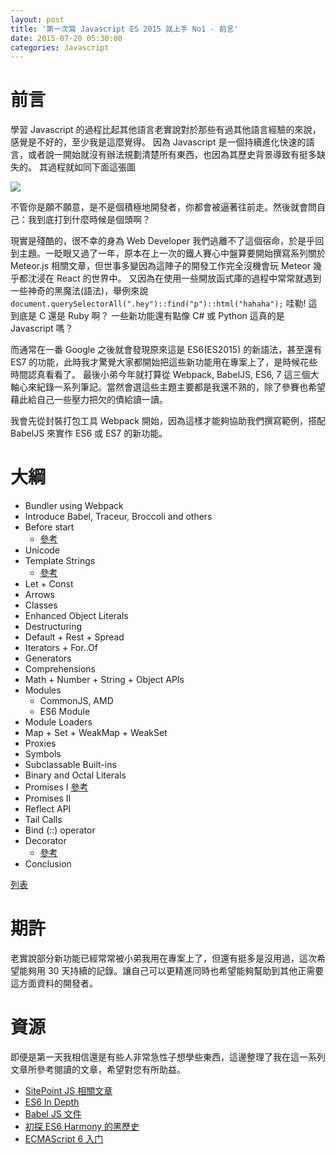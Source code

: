 ```yaml
---
layout: post
title: '第一次寫 Javascript ES 2015 就上手 No1 - 前言'
date: 2015-07-20 05:30:00
categories: Javascript
---
```


# 前言

學習 Javascript 的過程比起其他語言老實說對於那些有過其他語言經驗的來說，感覺是不好的，至少我是這麼覺得。
因為 Javascript 是一個持續進化快速的語言，或者說一開始就沒有辦法規劃清楚所有東西，也因為其歷史背景導致有挺多缺失的。
其過程就如同下面這張圖

![](http://curtis.lassam.net/comics/cube_drone/159.gif)

不管你是願不願意，是不是個積極地開發者，你都會被逼著往前走。然後就會問自己：我到底打到什麼時候是個頭啊？

現實是殘酷的，很不幸的身為 Web Developer 我們逃離不了這個宿命，於是乎回到主題。一眨眼又過了一年，原本在上一次的鐵人賽心中盤算要開始撰寫系列關於 Meteor.js 相關文章，但世事多變因為這陣子的開發工作完全沒機會玩 Meteor 幾乎都沈浸在 React 的世界中。
又因為在使用一些開放函式庫的過程中常常就遇到一些神奇的黑魔法(語法)，舉例來說 `document.querySelectorAll(".hey")::find("p")::html("hahaha");` 哇勒! 這到底是 C 還是 Ruby 啊？ 一些新功能還有點像 C# 或 Python 這真的是 Javascript 嗎？

而通常在一番 Google 之後就會發現原來這是 ES6(ES2015) 的新語法，甚至還有 ES7 的功能，此時我才驚覺大家都開始把這些新功能用在專案上了，是時候花些時間認真看看了。
最後小弟今年就打算從 Webpack, BabelJS, ES6, 7 這三個大軸心來紀錄一系列筆記。當然會選這些主題主要都是我還不熟的，除了參賽也希望藉此給自己一些壓力把欠的債給讀一讀。

我會先從封裝打包工具 Webpack 開始，因為這樣才能夠協助我們撰寫範例，搭配 BabelJS 來實作 ES6 或 ES7 的新功能。

# 大綱

* Bundler using Webpack
* Introduce Babel, Traceur, Broccoli and others
* Before start 
  - [參考](http://developer.telerik.com/featured/six-steps-for-approaching-the-next-javascript/?utm_source=javascriptweekly&utm_medium=email)
* Unicode
* Template Strings
  - [參考](http://www.sitepoint.com/understanding-ecmascript-6-template-strings/)
* Let + Const
* Arrows
* Classes
* Enhanced Object Literals
* Destructuring
* Default + Rest + Spread
* Iterators + For..Of 
* Generators
* Comprehensions
* Math + Number + String + Object APIs
* Modules
  - CommonJS, AMD
  - ES6 Module
* Module Loaders
* Map + Set + WeakMap + WeakSet
* Proxies
* Symbols
* Subclassable Built-ins
* Binary and Octal Literals
* Promises I [參考](http://liubin.github.io/promises-book/#chapter1-what-is-promise)
* Promises II
* Reflect API
* Tail Calls
* Bind (::) operator
* Decorator
  - [參考](http://efe.baidu.com/blog/introduction-to-es-decorator/)
* Conclusion

[列表](http://es6katas.org/?utm_source=javascriptweekly)

# 期許

老實說部分新功能已經常常被小弟我用在專案上了，但還有挺多是沒用過，這次希望能夠用 30 天持續的記錄。讓自己可以更精進同時也希望能夠幫助到其他正需要這方面資料的開發者。

# 資源

即便是第一天我相信還是有些人非常急性子想學些東西，這邊整理了我在這一系列文章所參考閱讀的文章，希望對您有所助益。

* [SitePoint JS 相關文章](http://www.sitepoint.com/javascript/raw-javascript/)
* [ES6 In Depth](https://hacks.mozilla.org/category/es6-in-depth/)
* [Babel JS 文件](https://babeljs.io/docs/learn-es2015/)
* [初探 ES6 Harmony 的黑歷史](http://www.codedata.com.tw/javascript/introducing-es6-1-harmony-history)
* [ECMAScript 6 入门](http://es6.ruanyifeng.com/#README)